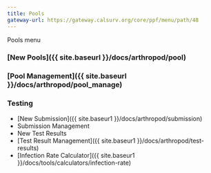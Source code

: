 ```yaml
---
title: Pools
gateway-url: https://gateway.calsurv.org/core/ppf/menu/path/48
---
```

Pools menu

### [New Pools]({{ site.baseurl }}/docs/arthropod/pool)

### [Pool Management]({{ site.baseurl }}/docs/arthropod/pool_manage)

### Testing
* [New Submission]({{ site.baseur1 }}/docs/arthropod/submission)
* Submission Management
* New Test Results
* [Test Result Management]({{ site.baseur1 }}/docs/arthropod/test-results)
* [Infection Rate Calculator]({{ site.baseur1 }}/docs/tools/calculators/infection-rate)
